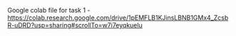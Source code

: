 Google colab file for task 1 - [https://colab.research.google.com/drive/1pEMFLB1KJinsLBNB1GMx4_ZcsbR-uDRD?usp=sharing#scrollTo=w7i7eyqkuelu ](https://colab.research.google.com/drive/1pEMFLB1KJinsLBNB1GMx4_ZcsbR-uDRD?usp=sharing)

